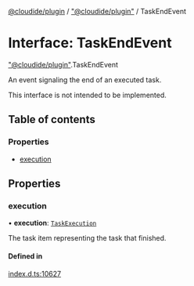 [@cloudide/plugin](../README.md) / ["@cloudide/plugin"](../modules/_cloudide_plugin_.md) / TaskEndEvent

# Interface: TaskEndEvent

["@cloudide/plugin"](../modules/_cloudide_plugin_.md).TaskEndEvent

An event signaling the end of an executed task.

This interface is not intended to be implemented.

## Table of contents

### Properties

- [execution](cloudide_plugin_.TaskEndEvent.md#execution)

## Properties

### execution

• **execution**: [`TaskExecution`](cloudide_plugin_.TaskExecution.md)

The task item representing the task that finished.

#### Defined in

[index.d.ts:10627](https://github.com/shuyaqian/cloudide-plugin-api/blob/26b31b9/index.d.ts#L10627)
